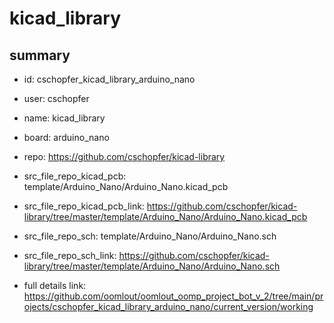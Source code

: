 # kicad_library
 
## summary 
* id: cschopfer_kicad_library_arduino_nano
* user: cschopfer
* name: kicad_library
* board: arduino_nano
* repo: https://github.com/cschopfer/kicad-library
* src_file_repo_kicad_pcb: template/Arduino_Nano/Arduino_Nano.kicad_pcb
* src_file_repo_kicad_pcb_link: https://github.com/cschopfer/kicad-library/tree/master/template/Arduino_Nano/Arduino_Nano.kicad_pcb


* src_file_repo_sch: template/Arduino_Nano/Arduino_Nano.sch
* src_file_repo_sch_link: https://github.com/cschopfer/kicad-library/tree/master/template/Arduino_Nano/Arduino_Nano.sch
* full details link: https://github.com/oomlout/oomlout_oomp_project_bot_v_2/tree/main/projects/cschopfer_kicad_library_arduino_nano/current_version/working  







